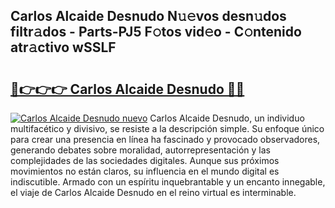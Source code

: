 ## Carlos Alcaide Desnudo N𝚞𝚎vos desn𝚞dos filtr𝚊dos - Parts-PJ5 F𝚘tos vid𝚎o - C𝚘ntenido atr𝚊ctivo wSSLF

# <h2><a href="http://mbby7p.tromn.icu/?c=Carlos+Alcaide+Desnudo">🔗👉👉👉 Carlos Alcaide Desnudo 🔗🔗</a></h2>

[![Carlos Alcaide Desnudo nuevo](https://i.imgur.com/pEAQMta.gif)](http://mbby7p.tromn.icu/?c=Carlos+Alcaide+Desnudo)
Carlos Alcaide Desnudo, un individuo multifacético y divisivo, se resiste a la descripción simple. Su enfoque único para crear una presencia en línea ha fascinado y provocado observadores, generando debates sobre moralidad, autorrepresentación y las complejidades de las sociedades digitales. Aunque sus próximos movimientos no están claros, su influencia en el mundo digital es indiscutible. Armado con un espíritu inquebrantable y un encanto innegable, el viaje de Carlos Alcaide Desnudo en el reino virtual es interminable.
